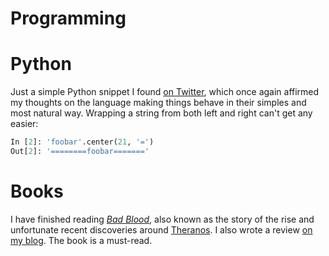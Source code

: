 # Programming
# Python
Just a simple Python snippet I found [on Twitter](https://twitter.com/brianokken/status/1029880505750171648), which once again affirmed my thoughts on the language making things behave in their simples and most natural way. Wrapping a string from both left and right can't get any easier:

```python
In [2]: 'foobar'.center(21, '=')
Out[2]: '========foobar======='
```

# Books
I have finished reading *[Bad Blood](https://amzn.to/2wa9BKN)*, also known as the story of the rise and unfortunate recent discoveries around [Theranos](https://en.wikipedia.org/wiki/Theranos). I also wrote a review [on my blog](https://preslav.me/2018/08/18/book-review-bad-blood/). The book is a must-read.